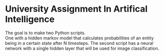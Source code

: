 # University Assignment In Artifical Intelligence

The goal is to make two Python scripts.  
One with a hidden markov model that calculates probabilities of an entity being in a certain state after N timesteps.
The second script has a neural network with a single hidden layer that will be used for image classification.